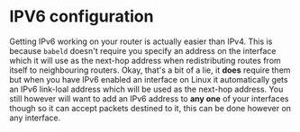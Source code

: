 IPV6 configuration
==================

Getting IPv6 working on your router is actually easier than IPv4. This is because `babeld` doesn't require you specify an address on the interface which it will use as
the next-hop address when redistributing routes from itself to neighbouring routers. Okay, that's a bit of a lie, it **does** require them but when you have IPv6 enabled
an interface on Linux it automatically gets an IPv6 link-loal address which will be used as the next-hop address. You still however will want to add an IPv6 address to **any one**
of your interfaces though so it can accept packets destined to it, this can be done however on any interface.
